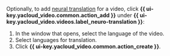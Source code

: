 Optionally, to add [neural translation](../../video/concepts/videos.md#translation) for a video, click **{{ ui-key.yacloud_video.common.action_add }}** under **{{ ui-key.yacloud_video.videos.label_neuro-translation }}**:

1. In the window that opens, select the language of the video.
1. Select languages for translation.
1. Click **{{ ui-key.yacloud_video.common.action_create }}**.